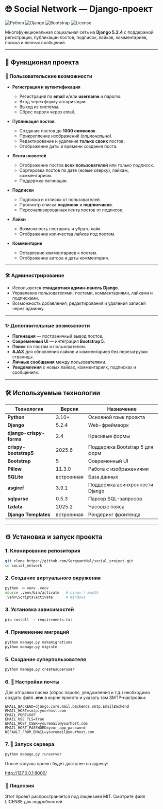 # 🌐 Social Network — Django-проект

![Python](https://img.shields.io/badge/Python-3.10%2B-blue.svg)
![Django](https://img.shields.io/badge/Django-5.2.4-green.svg)
![Bootstrap](https://img.shields.io/badge/Bootstrap-5-purple.svg)
![License](https://img.shields.io/badge/license-MIT-blue.svg)

Многофункциональная социальная сеть на **Django 5.2.4** с поддержкой регистрации, публикации постов, подписок, лайков, комментариев, поиска и личных сообщений.

---

## 🚀 Функционал проекта

### 👤 Пользовательские возможности
- **Регистрация и аутентификация**
  - Регистрация по **email** и/или **username** и паролю.
  - Вход через форму авторизации.
  - Выход из системы.
  - Сброс пароля через email.

- **Публикация постов**
  - Создание постов до **1000 символов**.
  - Прикрепление изображений *(опционально)*.
  - Редактирование и удаление **только своих** постов.
  - Отображение даты и времени создания поста.

- **Лента новостей**
  - Отображение постов **всех пользователей** или только подписок.
  - Сортировка постов по дате (новые сверху), лайкам, комментариям.
  - Поддержка пагинации.

- **Подписки**
  - Подписка и отписка от пользователей.
  - Просмотр списка **подписок** и **подписчиков**.
  - Персонализированная лента постов от подписок.

- **Лайки**
  - Возможность поставить и убрать лайк.
  - Отображение количества лайков под постом.

- **Комментарии**
  - Оставление комментариев к постам.
  - Отображение автора и даты комментария.

---

### 🛠 Администрирование
- Используется **стандартная админ-панель Django**.
- Управление пользователями, постами, комментариями, лайками и подписками.
- Возможность добавления, редактирования и удаления записей через админку.

---

### ✨ Дополнительные возможности
- **Пагинация** — постраничный вывод постов.
- **Современный UI** — интеграция **Bootstrap 5**.
- **Поиск** по постам и пользователям.
- **AJAX** для обновления лайков и комментариев без перезагрузки страницы.
- **Личные сообщения** между пользователями.
- **Уведомления** о новых лайках, комментариях, подписках и сообщениях.

---

## 🛠 Используемые технологии

| Технология             | Версия    | Назначение                        |
|------------------------|-----------|----------------------------------|
| **Python**             | 3.10+     | Основной язык проекта            |
| **Django**             | 5.2.4     | Web-фреймворк                    |
| **django-crispy-forms**| 2.4       | Красивые формы                   |
| **crispy-bootstrap5**  | 2025.6    | Поддержка Bootstrap 5 для форм   |
| **Bootstrap**          | 5         | Современный UI                   |
| **Pillow**             | 11.3.0    | Работа с изображениями           |
| **SQLite**             | встроенная| База данных                      |
| **asgiref**            | 3.9.1     | Поддержка асинхронности Django   |
| **sqlparse**           | 0.5.3     | Парсер SQL-запросов              |
| **tzdata**             | 2025.2    | Часовые пояса                    |
| **Django Templates**   | встроенная| Рендеринг фронтенда              |

---

## ⚙️ Установка и запуск проекта



### 1. Клонирование репозитория
```bash
git clone https://github.com/SergeantMal/social_project.git
cd social_network
```

### 2. Создание виртуального окружения

```bash
python -m venv .venv
source .venv/bin/activate   # Linux / macOS
.venv\Scripts\activate      # Windows
```

### 3. Установка зависимостей

```bash
pip install -r requirements.txt
```

### 4. Применение миграций

```bash
python manage.py makemigrations
python manage.py migrate
```

### 5. Создание суперпользователя

```bash
python manage.py createsuperuser
```

### 6. 📧 Настройки почты

Для отправки писем (сброс пароля, уведомления и т.д.) необходимо создать файл **.env** в корне проекта и указать там SMTP-настройки:

```env
EMAIL_BACKEND=django.core.mail.backends.smtp.EmailBackend
EMAIL_HOST=smtp.yourhost.com
EMAIL_PORT=587
EMAIL_USE_TLS=True
EMAIL_HOST_USER=youremail@yourhost.com
EMAIL_HOST_PASSWORD=your_app_password
DEFAULT_FROM_EMAIL=youremail@yourhost.com
```

### 7. 🚀 Запуск сервера
```bash
python manage.py runserver
```

После запуска проект будет доступен по адресу:

http://127.0.0.1:8000/


### 📝 Лицензия
Этот проект распространяется под лицензией MIT. Смотрите файл LICENSE для подробностей.